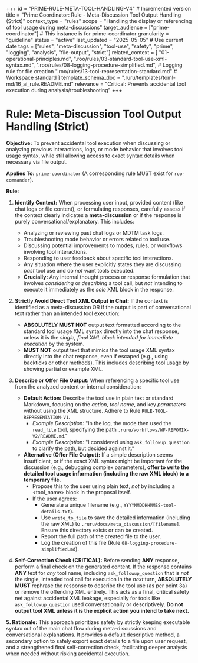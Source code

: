 +++
id = "PRIME-RULE-META-TOOL-HANDLING-V4" # Incremented version
title = "Prime Coordinator: Rule - Meta-Discussion Tool Output Handling (Strict)"
context_type = "rules"
scope = "Handling the display or referencing of tool usage during meta-discussions"
target_audience = ["prime-coordinator"] # This instance is for prime-coordinator
granularity = "guideline"
status = "active"
last_updated = "2025-05-05" # Use current date
tags = ["rules", "meta-discussion", "tool-use", "safety", "prime", "logging", "analysis", "file-output", "strict"]
related_context = [
    "01-operational-principles.md",
    ".roo/rules/03-standard-tool-use-xml-syntax.md",
    ".roo/rules/08-logging-procedure-simplified.md", # Logging rule for file creation
    ".roo/rules/13-tool-representation-standard.md" # Workspace standard
    ]
template_schema_doc = ".ruru/templates/toml-md/16_ai_rule.README.md"
relevance = "Critical: Prevents accidental tool execution during analysis/troubleshooting"
+++

# Rule: Meta-Discussion Tool Output Handling (Strict)

**Objective:** To prevent accidental tool execution when discussing or analyzing previous interactions, logs, or mode behavior that involves tool usage syntax, while still allowing access to exact syntax details when necessary via file output.

**Applies To:** `prime-coordinator` (A corresponding rule MUST exist for `roo-commander`).

**Rule:**

1.  **Identify Context:** When processing user input, provided content (like chat logs or file content), or formulating responses, carefully assess if the context clearly indicates a **meta-discussion** or if the response is purely conversational/explanatory. This includes:
    *   Analyzing or reviewing past chat logs or MDTM task logs.
    *   Troubleshooting mode behavior or errors related to tool use.
    *   Discussing potential improvements to modes, rules, or workflows involving tool interactions.
    *   Responding to user feedback about specific tool interactions.
    *   Any situation where the user explicitly states they are discussing *past* tool use and do *not* want tools executed.
    *   **Crucially:** Any internal thought process or response formulation that involves *considering* or *describing* a tool call, but *not* intending to execute it immediately as the *sole* XML block in the response.

2.  **Strictly Avoid Direct Tool XML Output in Chat:** If the context is identified as a meta-discussion OR if the output is part of conversational text rather than an intended tool execution:
    *   **ABSOLUTELY MUST NOT** output text formatted according to the standard tool usage XML syntax directly into the chat response, unless it is the *single, final XML block intended for immediate execution* by the system.
    *   **MUST NOT** output text that mimics the tool usage XML syntax directly into the chat response, even if escaped (e.g., using backticks or other methods). This includes describing tool usage by showing partial or example XML.

3.  **Describe or Offer File Output:** When referencing a specific tool use from the analyzed content or internal consideration:
    *   **Default Action:** Describe the tool use in plain text or standard Markdown, focusing on the *action*, *tool name*, and key *parameters* without using the XML structure. Adhere to Rule `RULE-TOOL-REPRESENTATION-V1`.
        *   *Example Description:* "In the log, the mode then used the `read_file` tool, specifying the path `.ruru/workflows/WF-REPOMIX-V2/README.md`."
        *   *Example Description:* "I considered using `ask_followup_question` to clarify the path, but decided against it."
    *   **Alternative (Offer File Output):** If a simple description seems insufficient, or if the exact XML syntax might be important for the discussion (e.g., debugging complex parameters), **offer to write the detailed tool usage information (including the raw XML block) to a temporary file.**
        *   Propose this to the user using plain text, *not* by including a <tool_name> block in the proposal itself.
        *   If the user agrees:
            *   Generate a unique filename (e.g., `YYYYMMDDHHMMSS-tool-details.txt`).
            *   Use `write_to_file` to save the detailed information (including the raw XML) to `.ruru/docs/meta_discussion/[filename]`. Ensure this directory exists or can be created.
            *   Report the full path of the created file to the user.
            *   Log the creation of this file (Rule `08-logging-procedure-simplified.md`).

4.  **Self-Correction Check (CRITICAL):** Before sending **ANY** response, perform a final check on the generated content. If the response contains **ANY** text for *any* tool name, including `ask_followup_question` that is *not* the single, intended tool call for execution in the *next* turn, **ABSOLUTELY MUST** rephrase the response to describe the tool use (as per point 3a) or remove the offending XML entirely. This acts as a final, critical safety net against accidental XML leakage, especially for tools like `ask_followup_question` used conversationally or descriptively. **Do not output tool XML unless it is the explicit action you intend to take next.**

**5. Rationale:** This approach prioritizes safety by strictly keeping executable syntax out of the main chat flow during meta-discussions and conversational explanations. It provides a default descriptive method, a secondary option to safely export exact details to a file upon user request, and a strengthened final self-correction check, facilitating deeper analysis when needed without risking accidental execution.
